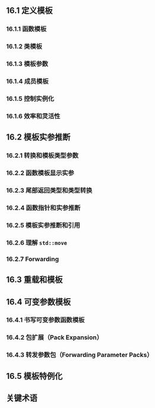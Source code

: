 ## 16.1 定义模板
### 16.1.1 函数模板
### 16.1.2 类模板
### 16.1.3 模板参数
### 16.1.4 成员模板
### 16.1.5 控制实例化
### 16.1.6 效率和灵活性

## 16.2 模板实参推断
### 16.2.1 转换和模板类型参数
### 16.2.2 函数模板显示实参
### 16.2.3 尾部返回类型和类型转换
### 16.2.4 函数指针和实参推断
### 16.2.5 模板实参推断和引用
### 16.2.6 理解 `std::move`
### 16.2.7 Forwarding

## 16.3 重载和模板

## 16.4 可变参数模板
### 16.4.1 书写可变参数函数模板
### 16.4.2 包扩展（Pack Expansion）
### 16.4.3 转发参数包（Forwarding Parameter Packs）

## 16.5 模板特例化

## 关键术语